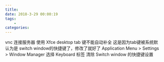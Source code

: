 ```yaml
---
title:  
date: 2018-3-29 00:00:19
tags:
    -   
categories:  
---
```


vnc 连接服务器 使用 Xfce desktop tab 键不能自动补全
这是因为tab键被系统默认为是 switch window的快捷键了，修改了就好了
Application Menu > Settings > Window Manager
选择 Keyboard 标签
清除 Switch window  的快捷键设置
